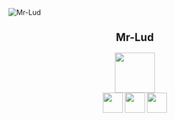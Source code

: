 ![Mr-Lud](https://〜.gif)

<h2 align="center">Mr-Lud</h2>

<p align="center">
  <a href="vue公式サイトURL"><img src="https://〜.png" width="80px;" /></a>
  <br>
  <a href="Line-API公式サイトURL"><img src="https://user-images.githubusercontent.com/61730661/86769292-eac43080-c089-11ea-959a-dfc9a1b450cb.png" height="40px;" /></a>
  <a href="Rails公式サイトURL"><img src="https://〜.png" height="40px;" /></a>
  <a href="heroku公式サイトURL"><img src="https://〜.png" height="40px;" /></a>

</p>
